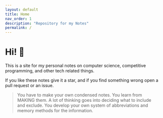 ```yaml
---
layout: default
title: Home
nav_order: 1
description: "Repository for my Notes"
permalink: /
---
```


# Hi! 👋

This is a site for my personal notes on computer science, competitive programming,
and other tech related things.

If you like these notes give it a star, and if you 
find something wrong open a pull request or an issue.


> You have to make your own condensed notes. You learn from MAKING them. A lot of thinking goes into deciding what to include and exclude. You develop your own system of abbreviations and memory methods for the information.